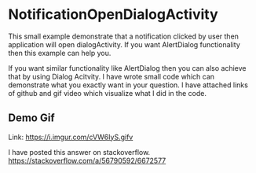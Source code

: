 # NotificationOpenDialogActivity
This small example demonstrate that a notification clicked by user then application will open dialogActivity. If you want AlertDialog functionality then this example can help you.



If you want similar functionality like AlertDialog then you can also achieve that by using Dialog Acitvity. I have wrote small code which can demonstrate what you exactly want in your question. I have attached links of github and gif video which visualize what I did in the code.

## Demo Gif

Link: https://i.imgur.com/cVW6IyS.gifv

I have posted this answer on stackoverflow.
https://stackoverflow.com/a/56790592/6672577
